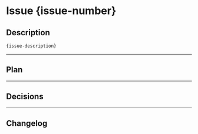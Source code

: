 # Issue {issue-number}

## Description

```markdown
{issue-description}
```

---

## Plan



---

## Decisions



---

## Changelog


